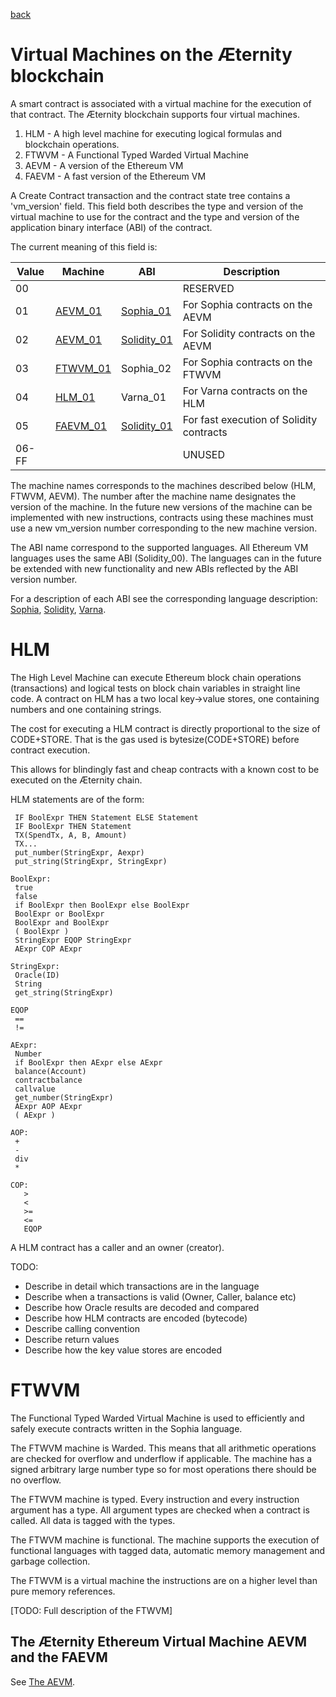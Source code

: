[back](./contracts.md)
# Virtual Machines on the Æternity blockchain

A smart contract is associated with a virtual machine for the execution of that
contract. The Æternity blockchain supports four virtual machines.

1. HLM - A high level machine for executing logical formulas and blockchain operations.
2. FTWVM - A Functional Typed Warded Virtual Machine
3. AEVM - A version of the Ethereum VM
3. FAEVM - A fast version of the Ethereum VM

A Create Contract transaction and the contract state tree contains a
'vm_version' field. This field both describes the type and version of the
virtual machine to use for the contract and the type and version
of the application binary interface (ABI) of the contract. 

The current meaning of this field is:

| Value | Machine  | ABI         | Description
| ----- | -------- | ----------- | -----------
|   00  |          |             | RESERVED
|   01  | [AEVM_01](aevm.md)  | [Sophia_01](sophia.md#the-sophia_01-abi)   | For Sophia contracts on the AEVM
|   02  | [AEVM_01](aevm.md)  | [Solidity_01](solidity.md#the-solidity_01-abi) | For Solidity contracts on the AEVM
|   03  | [FTWVM_01](contract_vms.md#ftwvm) | Sophia_02   | For Sophia contracts on the FTWVM
|   04  | [HLM_01](contract_vms.md#hlm)   | Varna_01    | For Varna contracts on the HLM
|   05  | [FAEVM_01](aevm.md#the-fast-%C3%86ternity-virtual-machine-faevm) | [Solidity_01](solidity.md#the-solidity_01-abi)| For fast execution of Solidity contracts
| 06-FF |          |             | UNUSED

The machine names corresponds to the machines described below (HLM, FTWVM, AEVM).
The number after the machine name designates the version of the machine.
In the future new versions of the machine can be implemented with new instructions,
contracts using these machines must use a new vm_version number corresponding
to the new machine version.

The ABI name correspond to the supported languages. All Ethereum VM languages
uses the same ABI (Solidity_00). The languages can in the future be extended
with new functionality and new ABIs reflected by the ABI version number.

For a description of each ABI see the corresponding language description:
[Sophia](sophia.md), [Solidity](solidity.md), [Varna](varna.md).

# HLM

The High Level Machine can execute Ethereum block chain operations
(transactions) and logical tests on block chain variables in straight
line code. A contract on HLM has a two local key->value stores, one
containing numbers and one containing strings.

The cost for executing a HLM contract is directly proportional to the size of CODE+STORE.
That is the gas used is bytesize(CODE+STORE) before contract execution.

This allows for blindingly fast and cheap contracts with a known cost to be executed on the Æternity chain.

HLM statements are of the form:
```
 IF BoolExpr THEN Statement ELSE Statement
 IF BoolExpr THEN Statement 
 TX(SpendTx, A, B, Amount)
 TX...
 put_number(StringExpr, Aexpr)
 put_string(StringExpr, StringExpr)

BoolExpr:
 true
 false
 if BoolExpr then BoolExpr else BoolExpr
 BoolExpr or BoolExpr
 BoolExpr and BoolExpr
 ( BoolExpr )
 StringExpr EQOP StringExpr
 AExpr COP AExpr

StringExpr:
 Oracle(ID)
 String
 get_string(StringExpr)

EQOP
 ==
 !=

AExpr:
 Number
 if BoolExpr then AExpr else AExpr
 balance(Account)
 contractbalance
 callvalue
 get_number(StringExpr)
 AExpr AOP AExpr
 ( AExpr )

AOP:
 +
 -
 div
 *

COP:
   >
   <
   >=
   <=
   EQOP
```

A HLM contract has a caller and an owner (creator).

TODO:
 * Describe in detail which transactions are in the language
 * Describe when a transactions is valid (Owner, Caller, balance etc)
 * Describe how Oracle results are decoded and compared
 * Describe how HLM contracts are encoded (bytecode)
 * Describe calling convention
 * Describe return values
 * Describe how the key value stores are encoded

# FTWVM

The Functional Typed Warded Virtual Machine is used to efficiently and safely execute contracts written in the Sophia language.

The FTWVM machine is Warded. This means that all arithmetic operations are checked for overflow and underflow if applicable.
The machine has a signed arbitrary large number type so for most operations there should be no overflow.

The FTWVM machine is typed. Every instruction and every instruction argument has a type. All argument types are checked when
a contract is called. All data is tagged with the types.

The FTWVM machine is functional. The machine supports the execution of functional languages with tagged data,
automatic memory management and garbage collection.

The FTWVM is a virtual machine the instructions are on a higher level than pure memory references.

[TODO: Full description of the FTWVM]

## The Æternity Ethereum Virtual Machine AEVM and the FAEVM
See [The AEVM](./aevm.md).